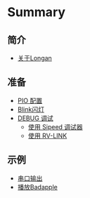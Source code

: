Summary
=====

## 简介

- [关于Longan](README.md)

## 准备

- [PIO 配置](get_started/pio.md)
- [Blink闪灯](get_started/blink.md)
- [DEBUG 调试](get_started/debug.md)
  - [使用 Sipeed 调试器](get_started/sipeed-debugger.md)
  - [使用 RV-LINK](get_started/rv-link.md)

## 示例

- [串口输出](examples/printf.md)
- [播放Badapple](examples/badapple.md)
